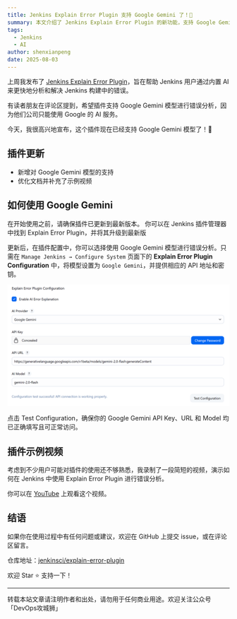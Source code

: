```yaml
---
title: Jenkins Explain Error Plugin 支持 Google Gemini 了！🤖
summary: 本文介绍了 Jenkins Explain Error Plugin 的新功能，支持 Google Gemini 模型进行错误分析，并提供了配置方法和示例视频。
tags:
  - Jenkins
  - AI
author: shenxianpeng
date: 2025-08-03
---
```


上周我发布了 [Jenkins Explain Error Plugin](https://shenxianpeng.github.io/2025/07/explain-error-plugin/)，旨在帮助 Jenkins 用户通过内置 AI 来更快地分析和解决 Jenkins 构建中的错误。

有读者朋友在评论区提到，希望插件支持 Google Gemini 模型进行错误分析，因为他们公司只能使用 Google 的 AI 服务。

今天，我很高兴地宣布，这个插件现在已经支持 Google Gemini 模型了！🎉

## 插件更新

- 新增对 Google Gemini 模型的支持
- 优化文档并补充了示例视频

## 如何使用 Google Gemini

在开始使用之前，请确保插件已更新到最新版本。
你可以在 Jenkins 插件管理器中找到 Explain Error Plugin，并将其升级到最新版

更新后，在插件配置中，你可以选择使用 Google Gemini 模型进行错误分析。只需在 `Manage Jenkins → Configure System` 页面下的 **Explain Error Plugin Configuration** 中，将模型设置为 `Google Gemini`，并提供相应的 API 地址和密钥。



![Explain Error Plugin Configuration](explain-error-plugin-configuration.png)

点击 Test Configuration，确保你的 Google Gemini API Key、URL 和 Model 均已正确填写且可正常访问。

## 插件示例视频

考虑到不少用户可能对插件的使用还不够熟悉，我录制了一段简短的视频，演示如何在 Jenkins 中使用 Explain Error Plugin 进行错误分析。

你可以在 [YouTube](https://www.youtube.com/watch?v=rPI9PMeDQ2o) 上观看这个视频。

## 结语

如果你在使用过程中有任何问题或建议，欢迎在 GitHub 上提交 issue，或在评论区留言。

仓库地址：[jenkinsci/explain-error-plugin](https://github.com/jenkinsci/explain-error-plugin)

欢迎 Star ⭐️ 支持一下！

---

转载本站文章请注明作者和出处，请勿用于任何商业用途。欢迎关注公众号「DevOps攻城狮」
